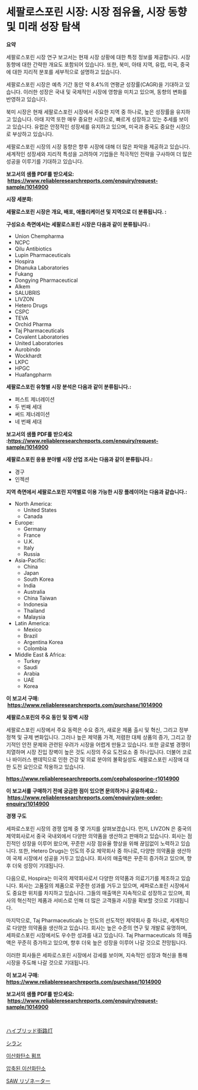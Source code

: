 <p><h1>세팔로스포린 시장: 시장 점유율, 시장 동향 및 미래 성장 탐색</h1></p><p><strong>요약</strong></p>
<p><p>세팔로스포린 시장 연구 보고서는 현재 시장 상황에 대한 특정 정보를 제공합니다. 시장 동향에 대한 간략한 개요도 포함되어 있습니다. 또한, 북미, 아태 지역, 유럽, 미국, 중국에 대한 지리적 분포를 세부적으로 설명하고 있습니다.</p><p>세팔로스포린 시장은 예측 기간 동안 약 8.4%의 연평균 성장률(CAGR)을 기대하고 있습니다. 이러한 성장은 국내 및 국제적인 시장에 영향을 미치고 있으며, 동향의 변화를 반영하고 있습니다.</p><p>북미 시장은 현재 세팔로스포린 시장에서 주요한 지역 중 하나로, 높은 성장률을 유지하고 있습니다. 아태 지역 또한 매우 중요한 시장으로, 빠르게 성장하고 있는 추세를 보이고 있습니다. 유럽은 안정적인 성장세를 유지하고 있으며, 미국과 중국도 중요한 시장으로 부상하고 있습니다.</p><p>세팔로스포린 시장의 시장 동향은 향후 시장에 대해 더 많은 파악을 제공하고 있습니다. 세계적인 성장세와 지리적 특성을 고려하여 기업들은 적극적인 전략을 구사하여 더 많은 성공을 이루기를 기대하고 있습니다.</p></p>
<p><strong>보고서의 샘플 PDF를 받으세요: &nbsp;<a href="https://www.reliableresearchreports.com/enquiry/request-sample/1014900">https://www.reliableresearchreports.com/enquiry/request-sample/1014900</a></strong></p>
<p><strong>시장 세분화:</strong></p>
<p><strong> 세팔로스포린 시장은 개요, 배포, 애플리케이션 및 지역으로 더 분류됩니다. :</strong></p>
<p><strong>구성요소 측면에서는 세팔로스포린 시장은 다음과 같이 분류됩니다.:</strong></p>
<p><ul><li>Union Chempharma</li><li>NCPC</li><li>Qilu Antibiotics</li><li>Lupin Pharmaceuticals</li><li>Hospira</li><li>Dhanuka Laboratories</li><li>Fukang</li><li>Dongying Pharmaceutical</li><li>Alkem</li><li>SALUBRIS</li><li>LIVZON</li><li>Hetero Drugs</li><li>CSPC</li><li>TEVA</li><li>Orchid Pharma</li><li>Taj Pharmaceuticals</li><li>Covalent Laboratories</li><li>United Laboratories</li><li>Aurobindo</li><li>Wockhardt</li><li>LKPC</li><li>HPGC</li><li>Huafangpharm</li></ul></p>
<p><strong> 세팔로스포린 유형별 시장 분석은 다음과 같이 분류됩니다.:</strong></p>
<p><ul><li>퍼스트 제너레이션</li><li>두 번째 세대</li><li>써드 제너레이션</li><li>네 번째 세대</li></ul></p>
<p><strong>보고서의 샘플 PDF를 받으세요 :<a href="https://www.reliableresearchreports.com/enquiry/request-sample/1014900">https://www.reliableresearchreports.com/enquiry/request-sample/1014900</a></strong></p>
<p><strong> 세팔로스포린 응용 분야별 시장 산업 조사는 다음과 같이 분류됩니다.:</strong></p>
<p><ul><li>경구</li><li>인젝션</li></ul></p>
<p><strong>지역 측면에서 세팔로스포린 지역별로 이용 가능한 시장 플레이어는 다음과 같습니다.:</strong></p>
<p><ul>
    <li>
        North America:
        <ul>
            <li>United States</li>
            <li>Canada</li>
        </ul>
    </li>
    <li>
        Europe:
        <ul>
            <li>Germany</li>
            <li>France</li>
            <li>U.K.</li>
            <li>Italy</li>
            <li>Russia</li>
        </ul>
    </li>
    <li>
        Asia-Pacific:
        <ul>
            <li>China</li>
            <li>Japan</li>
            <li>South Korea</li>
            <li>India</li>
            <li>Australia</li>
            <li>China Taiwan</li>
            <li>Indonesia</li>
            <li>Thailand</li>
            <li>Malaysia</li>
        </ul>
    </li>
    <li>
        Latin America:
        <ul>
            <li>Mexico</li>
            <li>Brazil</li>
            <li>Argentina Korea</li>
            <li>Colombia</li>
        </ul>
    </li>
    <li>
        Middle East & Africa:
        <ul>
            <li>Turkey</li>
            <li>Saudi</li>
            <li>Arabia</li>
            <li>UAE</li>
            <li>Korea</li>
        </ul>
    </li>
    </ul></p>
<p><strong>이 보고서 구매: &nbsp;<a href="https://www.reliableresearchreports.com/purchase/1014900">https://www.reliableresearchreports.com/purchase/1014900</a></strong></p>
<p><strong>세팔로스포린의 주요 동인 및 장벽 시장</strong></p>
<p><p>세팔로스포린 시장에서 주요 동력은 수요 증가, 새로운 제품 출시 및 혁신, 그리고 정부 정책 및 규제 변화입니다. 그러나 높은 제약품 가격, 저렴한 대체 상품의 증가, 그리고 장기적인 안전 문제와 관련된 우려가 시장을 어렵게 만들고 있습니다. 또한 글로벌 경쟁이 치열하며 시장 진입 장벽이 높은 것도 시장의 주요 도전요소 중 하나입니다. 더불어 코로나 바이러스 팬데믹으로 인한 건강 및 의료 분야의 불확실성도 세팔로스포린 시장에 대한 도전 요인으로 작용하고 있습니다.</p></p>
<p><strong><a href="https://www.reliableresearchreports.com/cephalosporine-r1014900">https://www.reliableresearchreports.com/cephalosporine-r1014900</a></strong></p>
<p><strong>이 보고서를 구매하기 전에 궁금한 점이 있으면 문의하거나 공유하세요.: &nbsp;<a href="https://www.reliableresearchreports.com/enquiry/pre-order-enquiry/1014900">https://www.reliableresearchreports.com/enquiry/pre-order-enquiry/1014900</a></strong></p>
<p><strong>경쟁 구도</strong></p>
<p><p>세파로스포린 시장의 경쟁 업체 중 몇 가지를 살펴보겠습니다. 먼저, LIVZON 은 중국의 제약회사로서 중국 국내외에서 다양한 의약품을 생산하고 판매하고 있습니다. 회사는 점진적인 성장을 이루어 왔으며, 꾸준한 시장 점유율 향상을 위해 끊임없이 노력하고 있습니다. 또한, Hetero Drugs는 인도의 주요 제약회사 중 하나로, 다양한 의약품을 생산하여 국제 시장에서 성공을 거두고 있습니다. 회사의 매출액은 꾸준히 증가하고 있으며, 향후 더욱 성장이 기대됩니다.</p><p>다음으로, Hospira는 미국의 제약회사로서 다양한 의약품과 의료기기를 제조하고 있습니다. 회사는 고품질의 제품으로 꾸준한 성과를 거두고 있으며, 세파로스포린 시장에서도 중요한 위치를 차지하고 있습니다. 그들의 매출액은 지속적으로 성장하고 있으며, 회사의 혁신적인 제품과 서비스로 인해 더 많은 고객들과 시장을 확보할 것으로 기대됩니다.</p><p>마지막으로, Taj Pharmaceuticals 는 인도의 선도적인 제약회사 중 하나로, 세계적으로 다양한 의약품을 생산하고 있습니다. 회사는 높은 수준의 연구 및 개발로 유명하며, 세파로스포린 시장에서도 우수한 성과를 내고 있습니다. Taj Pharmaceuticals 의 매출액은 꾸준히 증가하고 있으며, 향후 더욱 높은 성장을 이루어 나갈 것으로 전망됩니다. </p><p>이러한 회사들은 세파로스포린 시장에서 강세를 보이며, 지속적인 성장과 혁신을 통해 시장을 주도해 나갈 것으로 기대됩니다.</p></p>
<p><strong>이 보고서 구매: &nbsp; <a href="https://www.reliableresearchreports.com/purchase/1014900">https://www.reliableresearchreports.com/purchase/1014900</a></strong></p>
<p><strong>보고서의 샘플 PDF를 받으세요: &nbsp;<a href="https://www.reliableresearchreports.com/enquiry/request-sample/1014900">https://www.reliableresearchreports.com/enquiry/request-sample/1014900</a></strong><strong></strong></p>
<p>&nbsp;</p>
<p><p><a href="https://github.com/marbadji/Market-Research-Report-List-1/blob/main/890536421476.md">ハイブリッド街路灯</a></p><p><a href="https://medium.com/@wadeavis5656202/%E3%82%B5%E3%82%A4%E3%83%A9%E3%83%B3%E5%B8%82%E5%A0%B4%E3%81%AE%E8%A6%8F%E6%A8%A1-cagr-%E3%83%88%E3%83%AC%E3%83%B3%E3%83%892024-2030-649552732df6">シラン</a></p><p><a href="https://medium.com/@giovanileannon/%EC%9D%B4%EC%82%B0%ED%99%94%ED%83%84%EC%86%8C-%ED%8E%8C%ED%94%84-%EC%8B%9C%EC%9E%A5-%EC%A1%B0%EC%82%AC-%EB%B3%B4%EA%B3%A0%EC%84%9C-%EC%97%AD%EC%82%AC-%EB%B0%8F-2024%EB%85%84%EB%B6%80%ED%84%B0-2031%EB%85%84%EA%B9%8C%EC%A7%80%EC%9D%98-%EC%98%88%EC%B8%A1-8a94291b717d">이산화탄소 펌프</a></p><p><a href="https://medium.com/@angelardelean202220221/%EC%95%95%EC%B6%95-%EC%9D%B4%EC%82%B0%ED%99%94%ED%83%84%EC%86%8C-%EC%8B%9C%EC%9E%A5-%EA%B7%9C%EB%AA%A8-%EB%B0%8F-%EC%8B%9C%EC%9E%A5-%EB%8F%99%ED%96%A5-%EC%82%B0%EC%97%85-%EC%A0%84%EB%B0%98%EC%A0%81%EC%9D%B8-%EA%B0%9C%EC%9A%94-2024%EB%85%84%EB%B6%80%ED%84%B0-2031%EB%85%84%EA%B9%8C%EC%A7%80-faf86a1e4197">압축된 이산화탄소</a></p><p><a href="https://github.com/KaydenJohns1964/Market-Research-Report-List-1/blob/main/192995221477.md">SAW リゾネーター</a></p></p>